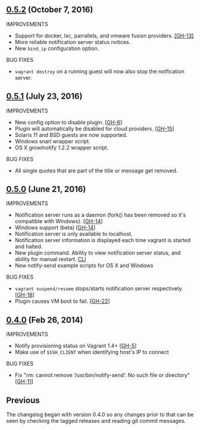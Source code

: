 ## [0.5.2](https://github.com/fgrehm/vagrant-notify/compare/v0.5.1...v0.5.2) (October 7, 2016)
IMPROVEMENTS

  - Support for docker, lxc, parrallels, and vmware fusion providers. [[GH-13]](https://github.com/fgrehm/vagrant-notify/issues/13)
  - More reliable notification server status notices.
  - New `bind_ip` configuration option.

BUG FIXES

  - `vagrant destroy` on a running guest will now also stop the notfication server.


## [0.5.1](https://github.com/fgrehm/vagrant-notify/compare/v0.5.0...v0.5.1) (July 23, 2016)
IMPROVEMENTS

  - New config option to disable plugin. [[GH-6]](https://github.com/fgrehm/vagrant-notify/issues/6)
  - Plugin will automatically be disabled for cloud providers. [[GH-15]](https://github.com/fgrehm/vagrant-notify/issues/15)
  - Solaris 11 and BSD guests are now supported.
  - Windows snarl wrapper script.
  - OS X growlnotify 1.2.2 wrapper script.

BUG FIXES

  - All single quotes that are part of the title or message get removed.

## [0.5.0](https://github.com/fgrehm/vagrant-notify/compare/v0.4.0...v0.5.0) (June 21, 2016)

IMPROVEMENTS

  - Notification server runs as a daemon (fork() has been removed so it's compatible with Windows). [[GH-14]]
  - Windows support (beta) [[GH-14]]
  - Notification server is only available to localhost.
  - Notification server information is displayed each time vagrant is started and halted.
  - New plugin command. Ability to view notification server status, and ability for manual restart. [CLI](https://gist.github.com/alpha01/9b81caca694a2735e658f978c41600b5)
  - New notify-send example scripts for OS X and Windows

BUG FIXES

  - `vagrant suspend/resume` stops/starts notification server respectively. [[GH-18]]
  - Plugin causes VM boot to fail. [[GH-22]]

[GH-14]:https://github.com/fgrehm/vagrant-notify/issues/14
[GH-18]:https://github.com/fgrehm/vagrant-notify/issues/18
[GH-22]:https://github.com/fgrehm/vagrant-notify/pull/22


## [0.4.0](https://github.com/fgrehm/vagrant-notify/compare/v0.3.0...v0.4.0) (Feb 26, 2014)

IMPROVEMENTS

  - Notify provisioning status on Vagrant 1.4+ [[GH-5]]
  - Make use of `$SSH_CLIENT` when identifying host's IP to connect

BUG FIXES

  - Fix "rm: cannot remove ‘/usr/bin/notify-send’: No such file or directory" [[GH-11]]

## Previous

The changelog began with version 0.4.0 so any changes prior to that
can be seen by checking the tagged releases and reading git commit
messages.


[GH-5]:https://github.com/fgrehm/vagrant-notify/issues/5
[GH-11]:https://github.com/fgrehm/vagrant-notify/issues/11
